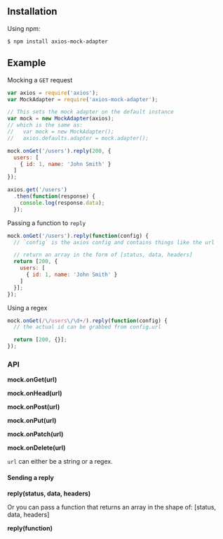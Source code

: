 ## Installation

Using npm:

`$ npm install axios-mock-adapter`

## Example

Mocking a `GET` request

```js
var axios = require('axios');
var MockAdapter = require('axios-mock-adapter');

// This sets the mock adapter on the default instance
var mock = new MockAdapter(axios);
// which is the same as:
//   var mock = new MockAdapter();
//   axios.defaults.adapter = mock.adapter();

mock.onGet('/users').reply(200, {
  users: [
    { id: 1, name: 'John Smith' }
  ]
});

axios.get('/users')
  .then(function(response) {
    console.log(response.data);
  });
```

Passing a function to `reply`

```js
mock.onGet('/users').reply(function(config) {
  // `config` is the axios config and contains things like the url

  // return an array in the form of [status, data, headers]
  return [200, {
    users: [
      { id: 1, name: 'John Smith' }
    ]
  }];
});
```

Using a regex

```js
mock.onGet(/\/users\/\d+/).reply(function(config) {
  // the actual id can be grabbed from config.url

  return [200, {}];
});
```

### API

**mock.onGet(url)**

**mock.onHead(url)**

**mock.onPost(url)**

**mock.onPut(url)**

**mock.onPatch(url)**

**mock.onDelete(url)**

`url` can either be a string or a regex.

#### Sending a reply

**reply(status, data, headers)**

Or you can pass a function that returns an array in the shape of:
[status, data, headers]

**reply(function)**

